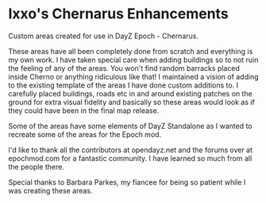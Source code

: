 Ixxo's Chernarus Enhancements
=============================

Custom areas created for use in DayZ Epoch - Chernarus.

These areas have all been completely done from scratch and everything is my own work.
I have taken special care when adding buildings so to not ruin the feeling of any of the areas. You won't find random barracks placed inside Cherno or anything ridiculous like that! I maintained a vision of adding to the existing template of the areas I have done custom additions to. I carefully placed buildings, roads etc in and around existing patches on the ground for extra visual fidelity and basically so these areas would look as if they could have been in the final map release.

Some of the areas have some elements of DayZ Standalone as I wanted to recreate some of the areas for the Epoch mod.

I'd like to thank all the contributors at opendayz.net and the forums over at epochmod.com for a fantastic community.
I have learned so much from all the people there.

Special thanks to Barbara Parkes, my fiancee for being so patient while I was creating these areas.
